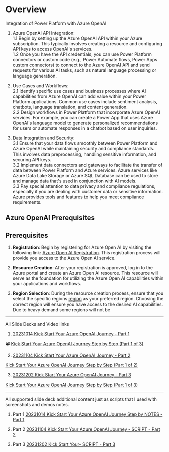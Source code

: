 # Overview 

Integration of Power Platform with Azure OpenAI


1. Azure OpenAI API Integration:   
   1.1 Begin by setting up the Azure OpenAI API within your Azure subscription. This typically involves creating a resource and configuring API keys to access OpenAI's services.  
   1.2 Once you have the API credentials, you can use Power Platform connectors or custom code (e.g., Power Automate flows, Power Apps custom connectors) to connect to the Azure OpenAI API and send requests for various AI tasks, such as natural language processing or language generation.

2. Use Cases and Workflows:  
   2.1 Identify specific use cases and business processes where AI capabilities from Azure OpenAI can add value within your Power Platform applications. Common use cases include sentiment analysis, chatbots, language translation, and content generation.  
   2.2 Design workflows in Power Platform that incorporate Azure OpenAI services. For example, you can create a Power App that uses Azure OpenAI's language model to generate personalized recommendations for users or automate responses in a chatbot based on user inquiries.

3. Data Integration and Security:  
   3.1 Ensure that your data flows smoothly between Power Platform and Azure OpenAI while maintaining security and compliance standards. This involves data preprocessing, handling sensitive information, and securing API keys.  
   3.2 Implement data connectors and gateways to facilitate the transfer of data between Power Platform and Azure services. Azure services like Azure Data Lake Storage or Azure SQL Database can be used to store and manage data that's used in conjunction with AI models.  
   3.3 Pay special attention to data privacy and compliance regulations, especially if you are dealing with customer data or sensitive information. Azure provides tools and features to help you meet compliance requirements.


## Azure OpenAI Prerequisites

## Prerequisites 

1.	**Registration**: Begin by registering for Azure Open AI by visiting the following link: [Azure Open AI Registration](https://learn.microsoft.com/en-us/azure/cognitive-services/openai/overview). This registration process will provide you access to the Azure Open AI service.

2.	**Resource Creation**: After your registration is approved, log in to the Azure portal and create an Azure Open AI resource. This resource will serve as the foundation for utilizing the Azure Open AI capabilities within your applications and workflows.

3.	**Region Selection**: During the resource creation process, ensure that you select the specific regions  [region](https://azure.microsoft.com/en-us/pricing/details/cognitive-services/openai-service/) as your preferred region. Choosing the correct region will ensure you have access to the desired AI capabilities. Due to heavy demand some regions will not be 


-------------------------------------------------------------------------------------------

All Slide Decks and  Video links

1. [20231014 Kick Start Your Azure OpenAI Journey - Part 1](<02 Slide Deck/20231014 Kick Start Your Azure OpenAI Journey - Part 1.pdf>)

📽️ [Kick Start Your Azure OpenAI Journey Step by Step (Part 1 of 3)](https://www.youtube.com/watch?v=_YUagKsFTR0)


2. [20231104 Kick Start Your Azure OpenAI Journey - Part 2](<02 Slide Deck/20231104 Kick Start Your Azure OpenAI Journey - Part 2.pdf>)

[Kick Start Your Azure OpenAI Journey Step by Step (Part 1 of 2)](https://www.youtube.com/watch?v=eLNWngJDlzw)


3. [20231202  Kick Start Your Azure OpenAI Journey - Part 3](<02 Slide Deck/20231202  Kick Start Your Azure OpenAI Journey - Part 3.pdf>)

[Kick Start Your Azure OpenAI Journey Step by Step (Part 1 of 3)](https://www.youtube.com/watch?v=G-q1rG9kfdE)

-------------------------------------------------------------------------------------------

All supported slide deck additional content just as scripts that I used with screenshots and demos notes. 

1. Part 1 [20231014 Kick Start Your Azure OpenAI Journey Step by NOTES - Part 1](<03 Supported Content for Slide Deck/20231014 Part 1/20231014 Kick Start Your Azure OpenAI Journey Step by NOTES - Part 1.pdf>)

2. Part 2 [20231104 Kick Start Your Azure OpenAI Journey - SCRIPT - Part 2](<03 Supported Content for Slide Deck/20231104 Part 2/20231104 Kick Start Your Azure OpenAI Journey - SCRIPT - Part 2.pdf>)

3. Part 3 [20231202 Kick Start Your-  SCRIPT - Part 3](<03 Supported Content for Slide Deck/20231202 Part 3/20231202 Kick Start Your-  SCRIPT - Part 3.pdf>)